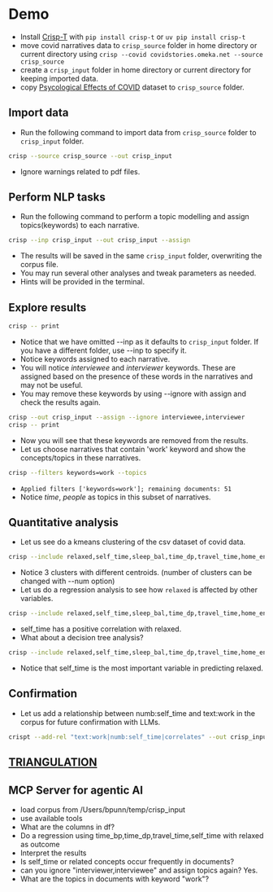 # Demo

* Install [Crisp-T](https://github.com/dermatologist/crisp-t) with `pip install crisp-t` or `uv pip install crisp-t`
* move covid narratives data to  `crisp_source` folder in home directory or current directory using `crisp --covid covidstories.omeka.net --source crisp_source`
* create a `crisp_input` folder in home directory or current directory for keeping imported data.
* copy [Psycological Effects of COVID](https://www.kaggle.com/datasets/hemanthhari/psycological-effects-of-covid) dataset to `crisp_source` folder.

## Import data

* Run the following command to import data from `crisp_source` folder to `crisp_input` folder.
```bash
crisp --source crisp_source --out crisp_input
```
* Ignore warnings related to pdf files.

## Perform NLP tasks

* Run the following command to perform a topic modelling and assign topics(keywords) to each narrative.
```bash
crisp --inp crisp_input --out crisp_input --assign
```
* The results will be saved in the same `crisp_input` folder, overwriting the corpus file.
* You may run several other analyses and tweak parameters as needed.
* Hints will be provided in the terminal.

## Explore results

```bash
crisp -- print
```
* Notice that we have omitted --inp as it defaults to `crisp_input` folder. If you have a different folder, use --inp to specify it.
* Notice keywords assigned to each narrative.
* You will notice *interviewee* and *interviewer* keywords. These are assigned based on the presence of these words in the narratives and may not be useful.
* You may remove these keywords by using --ignore with assign and check the results again.

```bash
crisp --out crisp_input --assign --ignore interviewee,interviewer
crisp -- print
```
* Now you will see that these keywords are removed from the results.
* Let us choose narratives that contain 'work' keyword and show the concepts/topics in these narratives.
```bash
crisp --filters keywords=work --topics
```

* `Applied filters ['keywords=work']; remaining documents: 51`
* Notice *time*, *people* as topics in this subset of narratives.

## Quantitative analysis

* Let us see do a kmeans clustering of the csv dataset of covid data.
```bash
crisp --include relaxed,self_time,sleep_bal,time_dp,travel_time,home_env --kmeans
```
* Notice 3 clusters with different centroids. (number of clusters can be changed with --num option)
* Let us do a regression analysis to see how `relaxed` is affected by other variables.
```bash
crisp --include relaxed,self_time,sleep_bal,time_dp,travel_time,home_env --regression --outcome relaxed
```
* self_time has a positive correlation with relaxed.
* What about a decision tree analysis?
```bash
crisp --include relaxed,self_time,sleep_bal,time_dp,travel_time,home_env --cls --outcome relaxed
```
* Notice that self_time is the most important variable in predicting relaxed.

## Confirmation

* Let us add a relationship between numb:self_time and text:work in the corpus for future confirmation with LLMs.
```bash
crispt --add-rel "text:work|numb:self_time|correlates" --out crisp_input
```

## [TRIANGULATION](INSTRUCTION.md)


## MCP Server for agentic AI

* load corpus from /Users/bpunn/temp/crisp_input
* use available tools
* What are the columns in df?
* Do a regression using time_bp,time_dp,travel_time,self_time with relaxed as outcome
* Interpret the results
* Is self_time or related concepts occur frequently in documents?
* can you ignore "interviewer,interviewee" and assign topics again? Yes.
* What are the topics in documents with keyword "work"?